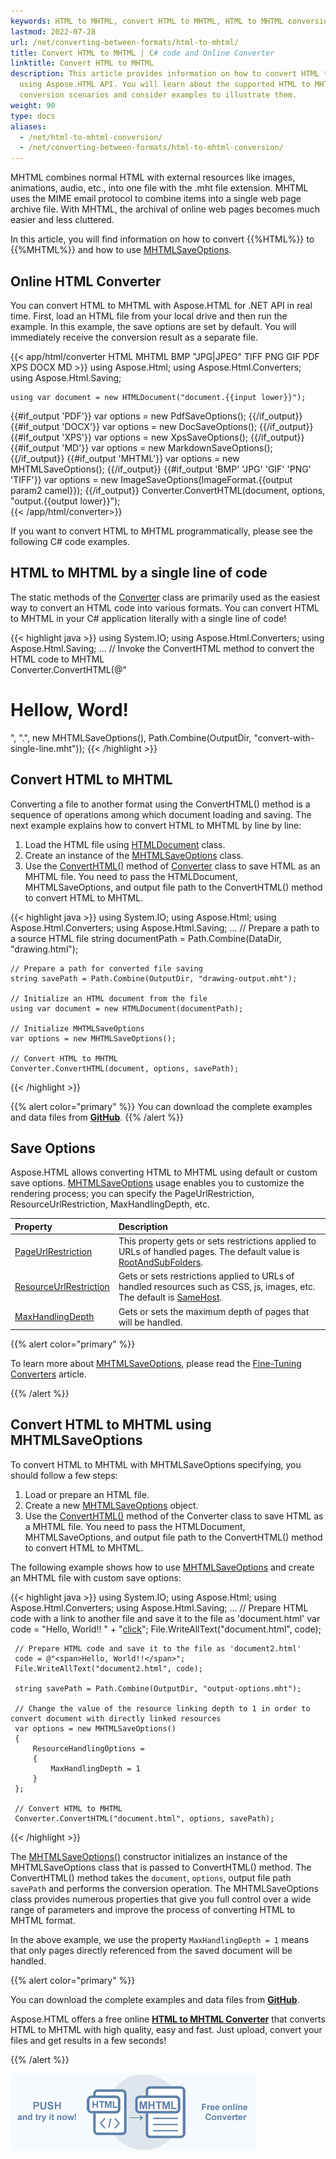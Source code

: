 ```yaml
---
keywords: HTML to MHTML, convert HTML to MHTML, HTML to MHTML conversion, HTML to MHTML converter, save options, online converter, c# code
lastmod: 2022-07-28
url: /net/converting-between-formats/html-to-mhtml/
title: Convert HTML to MHTML | C# code and Online Converter
linktitle: Convert HTML to MHTML
description: This article provides information on how to convert HTML to MHTML
  using Aspose.HTML API. You will learn about the supported HTML to MHTML
  conversion scenarios and consider examples to illustrate them.
weight: 90
type: docs
aliases:
  - /net/html-to-mhtml-conversion/
  - /net/converting-between-formats/html-to-mhtml-conversion/
---
```


<link href="./../../style.css" rel="stylesheet" type="text/css" />

MHTML combines normal HTML with external resources like images, animations, audio, etc., into one file with the .mht file extension.  MHTML uses the MIME email protocol to combine items into a single web page archive file. With MHTML, the archival of online web pages becomes much easier and less cluttered.

In this article, you will find information on how to convert  {{%HTML%}} to {{%MHTML%}} and how to use [MHTMLSaveOptions](https://reference.aspose.com/html/net/aspose.html.saving/mhtmlsaveoptions/).

## **Online HTML Converter**

You can convert HTML to MHTML with Aspose.HTML for .NET API in real time. First, load an HTML file from your local drive and then run the example. In this example, the save options are set by default. You will immediately receive the conversion result as a separate file.

{{< app/html/converter HTML MHTML BMP "JPG|JPEG" TIFF PNG GIF PDF XPS DOCX MD >}}
using Aspose.Html;
using Aspose.Html.Converters;
using Aspose.Html.Saving;

    using var document = new HTMLDocument("document.{{input lower}}");
{{#if_output 'PDF'}}
    var options = new PdfSaveOptions();
{{/if_output}}
{{#if_output 'DOCX'}}
    var options = new DocSaveOptions();
{{/if_output}}
{{#if_output 'XPS'}}
    var options = new XpsSaveOptions();
{{/if_output}}
{{#if_output 'MD'}}
    var options = new MarkdownSaveOptions();
{{/if_output}}
{{#if_output 'MHTML'}}
    var options = new MHTMLSaveOptions();
{{/if_output}}
{{#if_output 'BMP' 'JPG' 'GIF' 'PNG' 'TIFF'}}
    var options = new ImageSaveOptions(ImageFormat.{{output param2 camel}});
{{/if_output}}
    Converter.ConvertHTML(document, options, "output.{{output lower}}");   
{{< /app/html/converter>}}

If you want to convert HTML to MHTML programmatically, please see the following C# code examples.

## **HTML to MHTML by a single line of code**

The static methods of the [Converter](https://reference.aspose.com/html/net/aspose.html.converters/converter/) class are primarily used as the easiest way to convert an HTML code into various formats. You can convert HTML to MHTML in your C# application literally with a single line of code!

{{< highlight java >}}
using System.IO;
using Aspose.Html.Converters;
using Aspose.Html.Saving;
...
    // Invoke the ConvertHTML method to convert the HTML code to MHTML           
    Converter.ConvertHTML(@"<h1>Hellow, Word!</h1>", ".", new MHTMLSaveOptions(), Path.Combine(OutputDir, "convert-with-single-line.mht"));
{{< /highlight >}}

## **Convert HTML to MHTML**

Converting a file to another format using the ConvertHTML() method is a sequence of operations among which document loading and saving. The next example explains how to convert HTML to MHTML by line by line:

1. Load the HTML file using [HTMLDocument](https://reference.aspose.com/html/net/aspose.html/htmldocument/) class.
1. Create an instance of the [MHTMLSaveOptions](https://reference.aspose.com/html/net/aspose.html.saving/mhtmlsaveoptions/) class.
1. Use the [ConvertHTML()](https://reference.aspose.com/html/net/aspose.html.converters/converter/converthtml/) method of [Converter](https://reference.aspose.com/html/net/aspose.html.converters/converter/) class to save HTML as an MHTML file. You need to pass the HTMLDocument, MHTMLSaveOptions, and output file path to the ConvertHTML() method to convert HTML to MHTML.

{{< highlight java >}}
using System.IO;
using Aspose.Html;
using Aspose.Html.Converters;
using Aspose.Html.Saving;
...
    // Prepare a path to a source HTML file
    string documentPath = Path.Combine(DataDir, "drawing.html");

    // Prepare a path for converted file saving 
    string savePath = Path.Combine(OutputDir, "drawing-output.mht");
    
    // Initialize an HTML document from the file
    using var document = new HTMLDocument(documentPath);
    
    // Initialize MHTMLSaveOptions 
    var options = new MHTMLSaveOptions();
    
    // Convert HTML to MHTML
    Converter.ConvertHTML(document, options, savePath);
{{< /highlight >}}

{{% alert color="primary" %}} 
You can download the complete examples and data files from [**GitHub**](https://github.com/aspose-html/Aspose.HTML-Documentation/tree/main/content/tests-net).
{{% /alert %}}

## **Save Options**

Aspose.HTML allows converting HTML to MHTML using default or custom save options. [MHTMLSaveOptions](https://reference.aspose.com/html/net/aspose.html.saving/mhtmlsaveoptions/) usage enables you to customize the rendering process; you can specify the PageUrlRestriction, ResourceUrlRestriction, MaxHandlingDepth, etc. 

| Property                                                     | Description                                                  |
| :----------------------------------------------------------- | :----------------------------------------------------------- |
| [PageUrlRestriction](https://reference.aspose.com/html/net/aspose.html.saving/resourcehandlingoptions/pageurlrestriction/) | This property gets or sets restrictions applied to URLs of handled pages. The default value is [RootAndSubFolders](https://reference.aspose.com/html/net/aspose.html.saving/urlrestriction/). |
| [ResourceUrlRestriction](https://reference.aspose.com/html/net/aspose.html.saving/resourcehandlingoptions/resourceurlrestriction/) | Gets or sets restrictions applied to URLs of handled resources such as CSS, js, images, etc. The default is [SameHost](https://reference.aspose.com/html/net/aspose.html.saving/urlrestriction/). |
| [MaxHandlingDepth](https://reference.aspose.com/html/net/aspose.html.saving/resourcehandlingoptions/maxhandlingdepth/) | Gets or sets the maximum depth of pages that will be handled. |

{{% alert color="primary" %}} 

To learn more about [MHTMLSaveOptions](https://reference.aspose.com/html/net/aspose.html.saving/mhtmlsaveoptions/), please read the [Fine-Tuning Converters](/html/net/converting-between-formats/fine-tuning-converters/) article.

{{% /alert %}}

## **Convert HTML to MHTML using MHTMLSaveOptions**

To convert HTML to MHTML with MHTMLSaveOptions specifying, you should follow a few steps: 

1. Load or prepare an HTML file. 
1. Create a new [MHTMLSaveOptions](https://reference.aspose.com/html/net/aspose.html.saving/xpssaveoptions/) object.
1. Use the [ConvertHTML()](https://reference.aspose.com/html/net/aspose.html.converters/converter/converthtml/) method of the  Converter class to save HTML as a MHTML file. You need to pass the HTMLDocument, MHTMLSaveOptions, and output file path to the ConvertHTML() method to convert HTML to MHTML.

The following example shows how to use [MHTMLSaveOptions](https://reference.aspose.com/html/net/aspose.html.saving/mhtmlsaveoptions/) and create an MHTML file with custom save options:

{{< highlight java >}}
using System.IO;
using Aspose.Html;
using Aspose.Html.Converters;
using Aspose.Html.Saving;
...
     // Prepare HTML code with a link to another file and save it to the file as 'document.html'
     var code = "<span>Hello, World!!</span> " +
                "<a href='document2.html'>click</a>";
     File.WriteAllText("document.html", code);

     // Prepare HTML code and save it to the file as 'document2.html'
     code = @"<span>Hello, World!!</span>";
     File.WriteAllText("document2.html", code);
     
     string savePath = Path.Combine(OutputDir, "output-options.mht");
    
     // Change the value of the resource linking depth to 1 in order to convert document with directly linked resources
     var options = new MHTMLSaveOptions()
     {
         ResourceHandlingOptions =
         {
             MaxHandlingDepth = 1
         }
     };
    
     // Convert HTML to MHTML
     Converter.ConvertHTML("document.html", options, savePath);
{{< /highlight >}}

The [MHTMLSaveOptions()](https://reference.aspose.com/html/net/aspose.html.saving/mhtmlsaveoptions/mhtmlsaveoptions/) constructor initializes an instance of the MHTMLSaveOptions class that is passed to ConvertHTML() method. The ConvertHTML() method takes the `document`, `options`,  output file path `savePath` and performs the conversion operation. The MHTMLSaveOptions class provides numerous properties that give you full control over a wide range of parameters and improve the process of converting HTML to MHTML format. 

In the above example, we use the property `MaxHandlingDepth = 1` means that only pages directly referenced from the saved document will be handled.

{{% alert color="primary" %}}

You can download the complete examples and data files from [**GitHub**](https://github.com/aspose-html/Aspose.HTML-Documentation/tree/main/content/tests-net).

Aspose.HTML offers a free online <a href="https://products.aspose.app/html/conversion/html-to-mhtml" target="_blank">**HTML to MHTML Converter**</a> that converts HTML to MHTML with high quality, easy and fast. Just upload, convert your files and get results in a few seconds!

{{% /alert %}}

<a href="https://products.aspose.app/html/conversion/html-to-mhtml" target="_blank">![Text "Banner HTML to MHTML Converter"](html-to-mhtml.png#center)</a>



